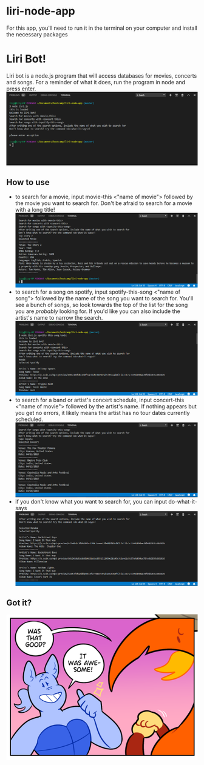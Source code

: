 # liri-node-app


For this app, you'll need to run it in the terminal on your computer and install the necessary packages


# Liri Bot!


Liri bot is a node.js program that will access databases for movies, concerts and songs.
For a reminder of what it does, run the program in node and press enter.
![basic instructions](https://github.com/Strontiumsun/liri-node-app/blob/master/images/auto-input.PNG "Basic")


## How to use


* to search for a movie, input movie-this <"name of movie"> followed by the movie you want to search for. Don't be afraid to search for a movie with a long title! 
![a screengrab of a movie search](https://github.com/Strontiumsun/liri-node-app/blob/master/images/movie-display.PNG "Movie")
* to search for a song on spotify, input spotify-this-song <"name of song"> followed by the name of the song you want to search for. You'll see a bunch of songs, so look towards the top of the list for the song you are *probably* looking for. If you'd like you can also include the artist's name to narrow the search.
![a screengrab of a spotify search](https://github.com/Strontiumsun/liri-node-app/blob/master/images/spotify-display.PNG "Spotify")
* to search for a band or artist's concert schedule, input concert-this <"name of movie"> followed by the artist's name. If nothing appears but you get no errors, it likely means the artist has no tour dates currently scheduled.
![a screengrab of a concert search](https://github.com/Strontiumsun/liri-node-app/blob/master/images/concert-display.PNG "Concert")
* if you don't know what you want to search for, you can input do-what-it-says
![a screengrab of the random function](https://github.com/Strontiumsun/liri-node-app/blob/master/images/random-display.PNG "Random")


## Got it?

![thumbs up from Sag](https://github.com/Strontiumsun/liri-node-app/blob/master/images/thumbs-up.PNG "Thumbs up!")

